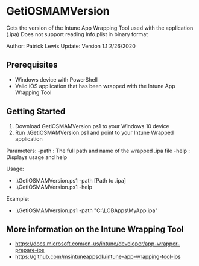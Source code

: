# GetiOSMAMVersion
Gets the version of the Intune App Wrapping Tool used with the application (.ipa)
Does not support reading Info.plist in binary format

Author: Patrick Lewis
Update: Version 1.1 2/26/2020


## Prerequisites
* Windows device with PowerShell
* Valid iOS application that has been wrapped with the Intune App Wrapping Tool

## Getting Started
1. Download GetiOSMAMVersion.ps1 to your Windows 10 device
1. Run .\GetiOSMAMVersion.ps1 and point to your Intune Wrapped application

Parameters:
   -path : The full path and name of the wrapped .ipa file
   -help : Displays usage and help

Usage:
   * .\GetiOSMAMVersion.ps1 -path [Path to .ipa]
   * .\GetiOSMAMVersion.ps1 -help

Example:
   * .\GetiOSMAMVersion.ps1 -path "C:\LOBApps\MyApp.ipa"

## More information on the Intune Wrapping Tool
* https://docs.microsoft.com/en-us/intune/developer/app-wrapper-prepare-ios
* https://github.com/msintuneappsdk/intune-app-wrapping-tool-ios
